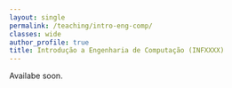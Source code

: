 ```yaml
---
layout: single
permalink: /teaching/intro-eng-comp/
classes: wide
author_profile: true
title: Introdução a Engenharia de Computação (INFXXXX)
---
```



Availabe soon.